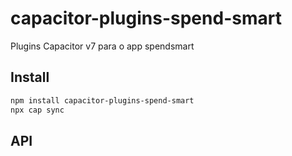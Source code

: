 # capacitor-plugins-spend-smart

Plugins Capacitor v7 para o app spendsmart

## Install

```bash
npm install capacitor-plugins-spend-smart
npx cap sync
```

## API

<docgen-index></docgen-index>

<docgen-api>
<!-- run docgen to generate docs from the source -->
<!-- More info: https://github.com/ionic-team/capacitor-docgen -->
</docgen-api>
